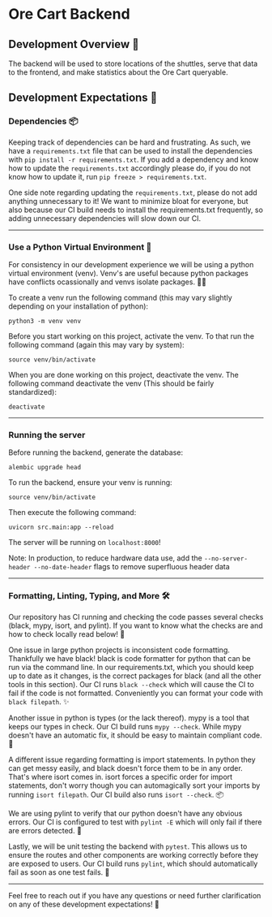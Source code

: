 # Ore Cart Backend

## Development Overview 🌟

The backend will be used to store locations of the shuttles, serve that data to the frontend, and make statistics about the Ore Cart queryable.

## Development Expectations 📌

### Dependencies 📦

Keeping track of dependencies can be hard and frustrating. As such, we have a `requirements.txt` file that can be used to install the dependencies with `pip install -r requirements.txt`. If you add a dependency and know how to update the `requirements.txt` accordingly please do, if you do not know how to update it, run `pip freeze > requirements.txt`.

One side note regarding updating the `requirements.txt`, please do not add anything unnecessary to it! We want to minimize bloat for everyone, but also because our CI build needs to install the requirements.txt frequently, so adding unnecessary dependencies will slow down our CI.

---

### Use a Python Virtual Environment 🐍

For consistency in our development experience we will be using a python virtual environment (venv). Venv's are useful because python packages have conflicts ocassionally and venvs isolate packages. 👩‍💻

To create a venv run the following command (this may vary slightly depending on your installation of python):

```
python3 -m venv venv
```

Before you start working on this project, activate the venv. To that run the following command (again this may vary by system):

```
source venv/bin/activate
```

When you are done working on this project, deactivate the venv. The following command deactivate the venv (This should be fairly standardized):

```
deactivate
```

---

### Running the server

Before running the backend, generate the database:
```
alembic upgrade head
```

To run the backend, ensure your venv is running:

```
source venv/bin/activate
```

Then execute the following command:

```
uvicorn src.main:app --reload
```

The server will be running on `localhost:8000`!

Note: In production, to reduce hardware data use, add the `--no-server-header --no-date-header` flags to remove superfluous header data

---

### Formatting, Linting, Typing, and More 🛠️

Our repository has CI running and checking the code passes several checks (black, mypy, isort, and pylint). If you want to know what the checks are and how to check locally read below! 🧹

One issue in large python projects is inconsistent code formatting. Thankfully we have black! black is code formatter for python that can be run via the command line. In our requirements.txt, which you should keep up to date as it changes, is the correct packages for black (and all the other tools in this section). Our CI runs `black --check` which will cause the CI to fail if the code is not formatted. Conveniently you can format your code with `black filepath`. ✨

Another issue in python is types (or the lack thereof). mypy is a tool that keeps our types in check. Our CI build runs `mypy --check`. While mypy doesn't have an automatic fix, it should be easy to maintain compliant code. 📑

A different issue regarding formatting is import statements. In python they can get messy easily, and black doesn't force them to be in any order. That's where isort comes in. isort forces a specific order for import statements, don't worry though you can automagically sort your imports by running `isort filepath`. Our CI build also runs `isort --check`. 📦

We are using pylint to verify that our python doesn't have any obvious errors. Our CI is configured to test with `pylint -E` which will only fail if there are errors detected. 🐞

Lastly, we will be unit testing the backend with `pytest`. This allows us to ensure the routes and other components are working correctly before they are exposed to users. Our CI build runs `pylint`, which should automatically fail as soon as one test fails. 📄

---

Feel free to reach out if you have any questions or need further clarification on any of these development expectations! 🙌
